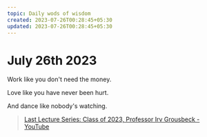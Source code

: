 ```yaml
---
topic: Daily wods of wisdom
created: 2023-07-26T00:28:45+05:30
updated: 2023-07-26T00:28:45+05:30
---
```


# July 26th 2023

Work like you don't need the money.

Love like you have never been hurt.

And dance like nobody's watching.

> [Last Lecture Series: Class of 2023, Professor Irv Grousbeck - YouTube](https://youtu.be/XoUfV1mgwk0?t=194)


